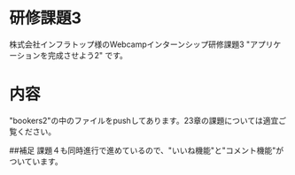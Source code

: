 # 研修課題3
株式会社インフラトップ様のWebcampインターンシップ研修課題3 "アプリケーションを完成させよう2" です。

# 内容
"bookers2"の中のファイルをpushしてあります。23章の課題については適宜ご覧ください。

##補足
課題４も同時進行で進めているので、"いいね機能"と"コメント機能"がついています。
